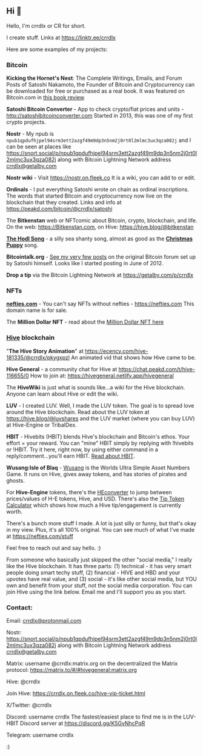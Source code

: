## Hi 👋

Hello, I'm crrdlx or CR for short.

I create stuff. Links at https://linktr.ee/crrdlx

Here are some examples of my projects:

### Bitcoin

**Kicking the Hornet's Nest**: The Complete Writings, Emails, and Forum Posts of Satoshi Nakamoto, the Founder of Bitcoin and Cryptocurrency can be downloaded for free or purchased as a real book. It was featured on Bitcoin.com in [this book review](https://news.bitcoin.com/bitcoins-inception-a-340-page-book-compiles-all-of-satoshis-writings-in-chronological-order/).

**Satoshi Bitcoin Converter** - App to check crypto/fiat prices and units - http://satoshibitcoinconverter.com Started in 2013, this was one of my first crypto projects.

**Nostr** - My npub is ```npub1qpdufhjpel94srm3ett2azgf49m9dp3n5nm2j0rt0l2mlmc3ux3qza082j``` and I can be seen at places like https://snort.social/p/npub1qpdufhjpel94srm3ett2azgf49m9dp3n5nm2j0rt0l2mlmc3ux3qza082j along with Bitcoin Lightning Network address [crrdlx@getalby.com](https://getalby.com/p/crrdlx)
    
**Nostr wiki** - Visit https://nostr.on.fleek.co It is a wiki, you can add to or edit.

**Ordinals** - I put everything Satoshi wrote on chain as ordinal inscriptions. The words that started Bitcoin and cryptocurrency now live on the blockchain that they created. Links and info at https://peakd.com/bitcoin/@crrdlx/satoshi

The **Bitkenstan** web or NFTcomic about Bitcoin, crypto, blockchain, and life. On the web: https://Bitkenstan.com, on Hive: https://hive.blog/@bitkenstan

**[The Hodl Song](https://peakd.com/crypto/@crrdlx/the-hodl-song)** - a silly sea shanty song, almost as good as the **[Christmas Puppy](https://nefties.com/pages/puppy.html)** song.

**Bitcointalk.org** - [See my very few posts](https://bitcointalk.org/index.php?action=profile;u=61129;sa=showPosts) on the original Bitcoin forum set up by Satoshi himself. Looks like I started posting in June of 2012.

**Drop a tip** via the Bitcoin Lightning Network at https://getalby.com/p/crrdlx

### NFTs

**[nefties.com](https://nefties.com)** - You can't say NFTs without nefties - https://nefties.com This domain name is for sale.

The **Million Dollar NFT** - read about the [Million Dollar NFT here](https://peakd.com/nfts/@crrdlx/million-dollar-nft)

### [Hive](https://hive.io/) blockchain

"**The Hive Story Animation**" at https://ecency.com/hive-181335/@crrdlx/pkygxpzl An animated vid that shows how Hive came to be.

**Hive General** - a community chat for Hive at https://chat.peakd.com/t/hive-116655/0 How to join at: https://hivegeneral.netlify.app/hivegeneral

The **HiveWiki** is just what is sounds like...a wiki for the Hive blockchain. Anyone can learn about Hive or edit the wiki.

**LUV** - I created LUV. Well, I made the LUV token. The goal is to spread love around the Hive blockchain. Read about the LUV token at https://hive.blog/@luvshares and the LUV market (where you can buy LUV) at Hive-Engine or TribalDex.

**HBIT** - Hivebits (HBIT) blends Hive's blockchain and Bitcoin's ethos. Your effort = your reward. You can "mine" HBIT simply by replying with !hivebits or !HBIT. Try it here, right now, by using either command in a reply/comment...you'll earn HBIT. [Read about HBIT](https://peakd.com/hive/@hivebits/about).

**Wusang:Isle of Blaq** - [Wusang](https://peakd.com/@wusang) is the Worlds Ultra Simple Asset Numbers Game. It runs on Hive, gives away tokens, and has stories of pirates and ghosts.

For **Hive-Engine** tokens, there's the [HEconverter](https://heconverter.on.fleek.co/) to jump between prices/values of H-E tokens, Hive, and USD. There's also the [Tip Token Calculator](https://hivetiptokens.on.fleek.co/) which shows how much a Hive tip/engagement is currently worth.

There's a bunch more stuff I made. A lot is just silly or funny, but that's okay in my view. Plus, it's all 100% original. You can see much of what I've made at https://nefties.com/stuff

Feel free to reach out and say hello. :)

From someone who basically just skipped the other "social media," I really like the Hive blockchain. It has three parts: (1) technical - it has very smart people doing smart techy stuff, (2) financial - HIVE and HBD and your upvotes have real value, and (3) social - it's like other social media, but YOU own and benefit from your stuff, not the social media corporation. You can join Hive using the link below. Email me and I'll support you as you start.

### Contact:

Email: crrdlx@protonmail.com

Nostr: https://snort.social/p/npub1qpdufhjpel94srm3ett2azgf49m9dp3n5nm2j0rt0l2mlmc3ux3qza082j along with Bitcoin Lightning Network address crrdlx@getalby.com

Matrix: username @crrdlx:matrix.org on the decentralized the Matrix protocol: https://matrix.to/#/#hivegeneral:matrix.org

Hive: @crrdlx

Join Hive: https://crrdlx.on.fleek.co/hive-vip-ticket.html

X/Twitter: @crrdlx

Discord: username crrdlx The fastest/easiest place to find me is in the LUV-HBIT Discord server at https://discord.gg/K5GvNhcPqR

Telegram: username crrdlx

:)

<!--
**crrdlx/crrdlx** is a ✨ _special_ ✨ repository because its `README.md` (this file) appears on your GitHub profile.

Here are some ideas to get you started:

- 🔭 I’m currently working on ...
- 🌱 I’m currently learning ...
- 👯 I’m looking to collaborate on ...
- 🤔 I’m looking for help with ...
- 💬 Ask me about ...
- 📫 How to reach me: ...
- 😄 Pronouns: ...
- ⚡ Fun fact: ...
-->
